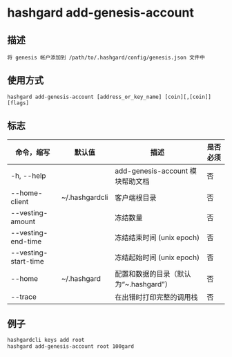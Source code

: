 # hashgard add-genesis-account

## 描述

```
将 genesis 帐户添加到 /path/to/.hashgard/config/genesis.json 文件中
```

## 使用方式

```
hashgard add-genesis-account [address_or_key_name] [coin][,[coin]] [flags]
```

## 标志

| 命令，缩写           | 默认值         | 描述                                   | 是否必须 |
| -------------------- | -------------- | -------------------------------------- | -------- |
| -h, --help           |                | add-genesis-account 模块帮助文档       | 否       |
| --home-client        | ~/.hashgardcli | 客户端根目录                           | 否       |
| --vesting-amount     |                | 冻结数量                               | 否       |
| --vesting-end-time   |                | 冻结结束时间 (unix epoch)              | 否       |
| --vesting-start-time |                | 冻结起始时间 (unix epoch)              | 否       |
| --home               | ~/.hashgard    | 配置和数据的目录（默认为“~.hashgard”） | 否       |
| --trace              |                | 在出错时打印完整的调用栈               | 否       |

## 例子

```bash
hashgardcli keys add root
hashgard add-genesis-account root 100gard
```






